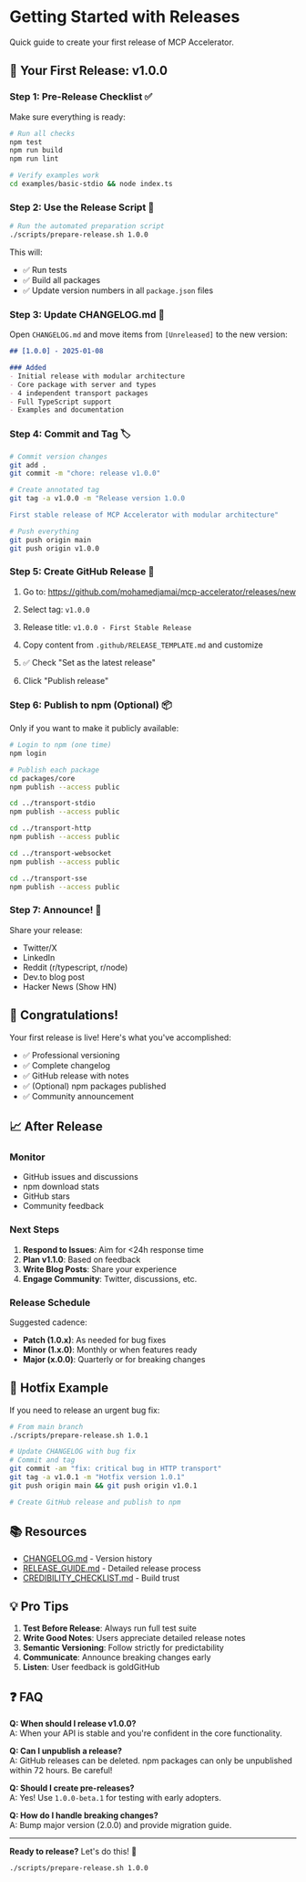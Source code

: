 # Getting Started with Releases

Quick guide to create your first release of MCP Accelerator.

## 🎯 Your First Release: v1.0.0

### Step 1: Pre-Release Checklist ✅

Make sure everything is ready:

```bash
# Run all checks
npm test
npm run build
npm run lint

# Verify examples work
cd examples/basic-stdio && node index.ts
```

### Step 2: Use the Release Script 🚀

```bash
# Run the automated preparation script
./scripts/prepare-release.sh 1.0.0
```

This will:
- ✅ Run tests
- ✅ Build all packages
- ✅ Update version numbers in all `package.json` files

### Step 3: Update CHANGELOG.md 📝

Open `CHANGELOG.md` and move items from `[Unreleased]` to the new version:

```markdown
## [1.0.0] - 2025-01-08

### Added
- Initial release with modular architecture
- Core package with server and types
- 4 independent transport packages
- Full TypeScript support
- Examples and documentation
```

### Step 4: Commit and Tag 🏷️

```bash
# Commit version changes
git add .
git commit -m "chore: release v1.0.0"

# Create annotated tag
git tag -a v1.0.0 -m "Release version 1.0.0

First stable release of MCP Accelerator with modular architecture"

# Push everything
git push origin main
git push origin v1.0.0
```

### Step 5: Create GitHub Release 🎉

1. Go to: https://github.com/mohamedjamai/mcp-accelerator/releases/new

2. Select tag: `v1.0.0`

3. Release title: `v1.0.0 - First Stable Release`

4. Copy content from `.github/RELEASE_TEMPLATE.md` and customize

5. ✅ Check "Set as the latest release"

6. Click "Publish release"

### Step 6: Publish to npm (Optional) 📦

Only if you want to make it publicly available:

```bash
# Login to npm (one time)
npm login

# Publish each package
cd packages/core
npm publish --access public

cd ../transport-stdio
npm publish --access public

cd ../transport-http
npm publish --access public

cd ../transport-websocket
npm publish --access public

cd ../transport-sse
npm publish --access public
```

### Step 7: Announce! 📢

Share your release:

- Twitter/X
- LinkedIn
- Reddit (r/typescript, r/node)
- Dev.to blog post
- Hacker News (Show HN)

## 🎊 Congratulations!

Your first release is live! Here's what you've accomplished:

- ✅ Professional versioning
- ✅ Complete changelog
- ✅ GitHub release with notes
- ✅ (Optional) npm packages published
- ✅ Community announcement

## 📈 After Release

### Monitor

- GitHub issues and discussions
- npm download stats
- GitHub stars
- Community feedback

### Next Steps

1. **Respond to Issues**: Aim for <24h response time
2. **Plan v1.1.0**: Based on feedback
3. **Write Blog Posts**: Share your experience
4. **Engage Community**: Twitter, discussions, etc.

### Release Schedule

Suggested cadence:

- **Patch (1.0.x)**: As needed for bug fixes
- **Minor (1.x.0)**: Monthly or when features ready
- **Major (x.0.0)**: Quarterly or for breaking changes

## 🐛 Hotfix Example

If you need to release an urgent bug fix:

```bash
# From main branch
./scripts/prepare-release.sh 1.0.1

# Update CHANGELOG with bug fix
# Commit and tag
git commit -am "fix: critical bug in HTTP transport"
git tag -a v1.0.1 -m "Hotfix version 1.0.1"
git push origin main && git push origin v1.0.1

# Create GitHub release and publish to npm
```

## 📚 Resources

- [CHANGELOG.md](CHANGELOG.md) - Version history
- [RELEASE_GUIDE.md](RELEASE_GUIDE.md) - Detailed release process
- [CREDIBILITY_CHECKLIST.md](CREDIBILITY_CHECKLIST.md) - Build trust

## 💡 Pro Tips

1. **Test Before Release**: Always run full test suite
2. **Write Good Notes**: Users appreciate detailed release notes
3. **Semantic Versioning**: Follow strictly for predictability
4. **Communicate**: Announce breaking changes early
5. **Listen**: User feedback is goldGitHub

## ❓ FAQ

**Q: When should I release v1.0.0?**  
A: When your API is stable and you're confident in the core functionality.

**Q: Can I unpublish a release?**  
A: GitHub releases can be deleted. npm packages can only be unpublished within 72 hours. Be careful!

**Q: Should I create pre-releases?**  
A: Yes! Use `1.0.0-beta.1` for testing with early adopters.

**Q: How do I handle breaking changes?**  
A: Bump major version (2.0.0) and provide migration guide.

---

**Ready to release?** Let's do this! 🚀

```bash
./scripts/prepare-release.sh 1.0.0
```
